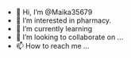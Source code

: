 - 👋 Hi, I’m @Maika35679
- 👀 I’m interested in pharmacy.
- 🌱 I’m currently learning 
- 💞️ I’m looking to collaborate on ...
- 📫 How to reach me ...

<!---
Maika35679/Maika35679 is a ✨ special ✨ repository because its `README.md` (this file) appears on your GitHub profile.
You can click the Preview link to take a look at your changes.
--->
